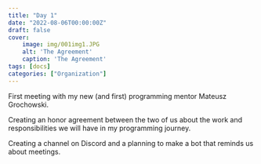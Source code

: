 ```yaml
---
title: "Day 1"
date: "2022-08-06T00:00:00Z"
draft: false
cover:
    image: img/001img1.JPG
    alt: 'The Agreement'
    caption: 'The Agreement'
tags: [docs]
categories: ["Organization"]
---
```



First meeting with my new (and first) programming mentor Mateusz Grochowski.

Creating an honor agreement between the two of us about the work and responsibilities we will have in my programming journey.

Creating a channel on Discord and a planning to make a bot that reminds us about meetings.
